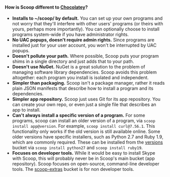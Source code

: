 #### How is Scoop different to [Chocolatey](http://chocolatey.org)?

* **Installs to ~/scoop/ by default.** You can set up your own programs and not worry that they'll interfere with other users' programs (or theirs with yours, perhaps more importantly). You can optionally choose to install programs system-wide if you have administrator rights.
* **No UAC popups, doesn't require admin rights.** Since programs are installed just for your user account, you won't be interrupted by UAC popups.
* **Doesn't pollute your path.** Where possible, Scoop puts your program shims in a single directory and just adds that to your path.
* **Doesn't use NuGet.** NuGet is a great solution to the problem of managing software library dependencies. Scoop avoids this problem altogether: each program you install is isolated and independent.
* **Simpler than packaging.** Scoop isn't a package manager, rather it reads plain JSON manifests that describe how to install a program and its dependencies.
* **Simpler app repository.** Scoop just uses Git for its app repository. You can create your own repo, or even just a single file that describes an app to install.
* **Can't always install a specific version of a program.** For some programs, scoop can install an older version of a program, via `scoop install app@version`. For example, `scoop install curl@7.56.1`. This functionality only works if the old version is still available online. Some older versions have specific installers, such as Python 2.7 and Ruby 1.9, which are commonly required. These can be installed from the [versions](https://github.com/scoopinstaller/versions/) bucket via `scoop install python27` and `scoop install ruby19`.
* **Focuses on developer tools.** While it would be easy to install Skype with Scoop, this will probably never be in Scoop's main bucket (app repository). Scoop focuses on open-source, command-line developer tools. The [scoop-extras](https://github.com/lukesampson/scoop-extras) bucket is for non developer tools.